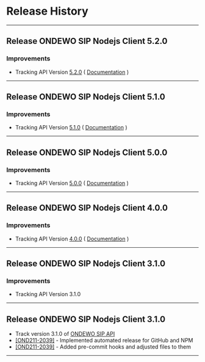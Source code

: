 # Release History

***************** 
## Release ONDEWO SIP Nodejs Client 5.2.0 
 
### Improvements 
 * Tracking API Version [5.2.0](https://github.com/ondewo/ondewo-sip-api/releases/tag/5.2.0) ( [Documentation](https://ondewo.github.io/ondewo-sip-api/) ) 


***************** 
## Release ONDEWO SIP Nodejs Client 5.1.0 
 
### Improvements 
 * Tracking API Version [5.1.0](https://github.com/ondewo/ondewo-sip-api/releases/tag/5.1.0) ( [Documentation](https://ondewo.github.io/ondewo-sip-api/) ) 


***************** 
## Release ONDEWO SIP Nodejs Client 5.0.0 
 
### Improvements 
 * Tracking API Version [5.0.0](https://github.com/ondewo/ondewo-sip-api/releases/tag/5.0.0) ( [Documentation](https://ondewo.github.io/ondewo-sip-api/) ) 


***************** 
## Release ONDEWO SIP Nodejs Client 4.0.0 
 
### Improvements 
 * Tracking API Version [4.0.0](https://github.com/ondewo/ondewo-sip-api/releases/tag/4.0.0) ( [Documentation](https://ondewo.github.io/ondewo-sip-api/) ) 


***************** 
## Release ONDEWO SIP Nodejs Client 3.1.0 
 
### Improvements 
 * Tracking API Version 3.1.0 

*****************

## Release ONDEWO SIP Nodejs Client 3.1.0

* Track version 3.1.0 of [ONDEWO SIP API](https://github.com/ondewo/ondewo-sip-api/releases/3.1.0)
* [[OND211-2039]](https://ondewo.atlassian.net/browse/OND211-2039) - Implemented automated release for GitHub and NPM
* [[OND211-2039]](https://ondewo.atlassian.net/browse/OND211-2039) - Added pre-commit hooks and adjusted files to them

*****************
